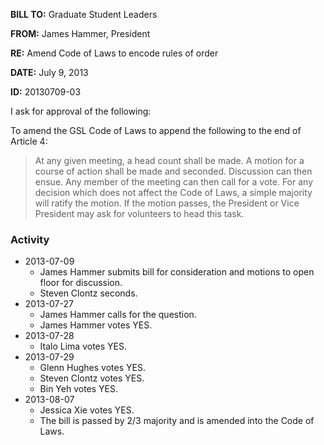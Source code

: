**BILL TO:** Graduate Student Leaders

**FROM:** James Hammer, President

**RE:** Amend Code of Laws to encode rules of order

**DATE:** July 9, 2013

**ID:** 20130709-03

I ask for approval of the following:

To amend the GSL Code of Laws to append the following to the end of Article 4:

> At any given meeting, a head count shall be made. A motion for a course of action shall be
made and seconded. Discussion can then ensue. Any member of the meeting can then call
for a vote. For any decision which does not affect the Code of Laws, a simple majority will
ratify the motion. If the motion passes, the President or Vice President may ask for
volunteers to head this task.

### Activity

* 2013-07-09
    * James Hammer submits bill for consideration and motions to open floor for discussion.
    * Steven Clontz seconds.
* 2013-07-27
    * James Hammer calls for the question.
    * James Hammer votes YES.
* 2013-07-28
    * Italo Lima votes YES.
* 2013-07-29
    * Glenn Hughes votes YES.
    * Steven Clontz votes YES.
    * Bin Yeh votes YES.
* 2013-08-07
    * Jessica Xie votes YES.
    * The bill is passed by 2/3 majority and is amended into the Code of Laws.